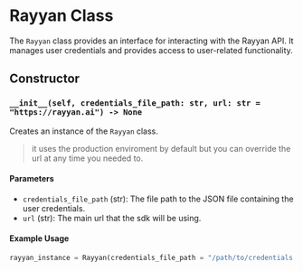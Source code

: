 # Rayyan Class

The `Rayyan` class provides an interface for interacting with the Rayyan API. It manages user credentials and provides access to user-related functionality.

## Constructor

### `__init__(self, credentials_file_path: str, url: str = "https://rayyan.ai") -> None`

Creates an instance of the `Rayyan` class.

> it uses the production enviroment by default but you can override the url at any time you needed to.

#### Parameters

- `credentials_file_path` (str): The file path to the JSON file containing the user credentials.
- `url` (str): The main url that the sdk will be using.

#### Example Usage

```python
rayyan_instance = Rayyan(credentials_file_path = "/path/to/credentials.json", url = "https://staging.rayyan.ai")
```
